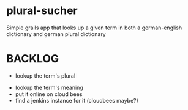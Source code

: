 plural-sucher
=============

Simple grails app that looks up a given term in both a german-english dictionary and german plural dictionary


BACKLOG
======

* lookup the term's plural
- lookup the term's meaning 
- put it online on cloud bees
- find a jenkins instance for it (cloudbees maybe?)  